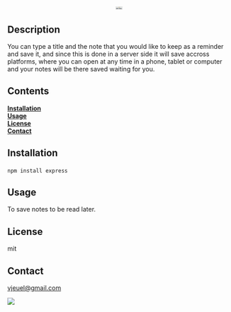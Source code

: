 
<h1 align="center"></h1>

<p align="center">
  <img src="logo.png" width="3%">
</p>

## Description

You can type a title and the note that you would like to keep as a reminder and save it, and since this is done in a server side it will save accross platforms, where you can open at any time in a phone, tablet or computer and your notes will be there saved waiting for you.

## Contents<br>
**[Installation](#Installation)**<br>
**[Usage](#Usage)**<br>
**[License](#License)**</br>
**[Contact](#Contact)**<br>

## **Installation**<br>
`npm install express`

## **Usage**<br>
To save notes to be read later.

## **License**<br>
mit

## **Contact**<br>
vjeuel@gmail.com<br>

<img src="https://avatars2.githubusercontent.com/u/26153956?v=4" class="profile" align="left" height="120"/>

